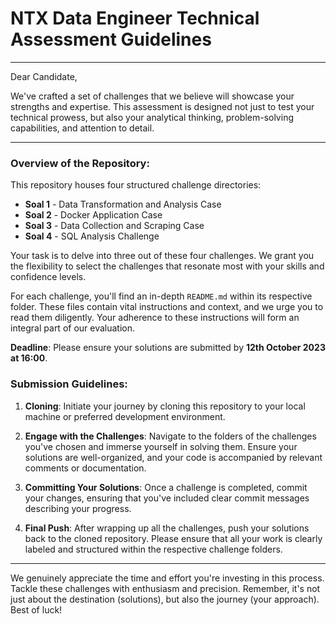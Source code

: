 # NTX Data Engineer Technical Assessment Guidelines

---

Dear Candidate,

We've crafted a set of challenges that we believe will showcase your strengths and expertise. This assessment is designed not just to test your technical prowess, but also your analytical thinking, problem-solving capabilities, and attention to detail.

---

### Overview of the Repository:

This repository houses four structured challenge directories: 
- **Soal 1** - Data Transformation and Analysis Case
- **Soal 2** - Docker Application Case
- **Soal 3** - Data Collection and Scraping Case
- **Soal 4** - SQL Analysis Challenge

Your task is to delve into three out of these four challenges. We grant you the flexibility to select the challenges that resonate most with your skills and confidence levels. 

For each challenge, you'll find an in-depth `README.md` within its respective folder. These files contain vital instructions and context, and we urge you to read them diligently. Your adherence to these instructions will form an integral part of our evaluation.

**Deadline**: Please ensure your solutions are submitted by **12th October 2023 at 16:00**.

### Submission Guidelines:

1. **Cloning**: Initiate your journey by cloning this repository to your local machine or preferred development environment.

2. **Engage with the Challenges**: Navigate to the folders of the challenges you've chosen and immerse yourself in solving them. Ensure your solutions are well-organized, and your code is accompanied by relevant comments or documentation.

3. **Committing Your Solutions**: Once a challenge is completed, commit your changes, ensuring that you've included clear commit messages describing your progress.

4. **Final Push**: After wrapping up all the challenges, push your solutions back to the cloned repository. Please ensure that all your work is clearly labeled and structured within the respective challenge folders.

---

We genuinely appreciate the time and effort you're investing in this process. Tackle these challenges with enthusiasm and precision. Remember, it's not just about the destination (solutions), but also the journey (your approach). Best of luck!